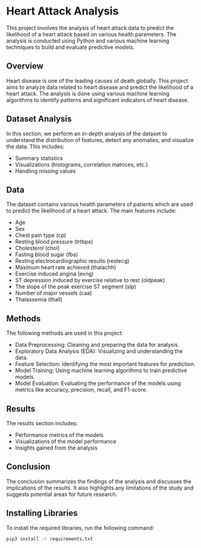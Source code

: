 # Heart Attack Analysis

This project involves the analysis of heart attack data to predict the likelihood of a heart attack based on various health parameters. The analysis is conducted using Python and various machine learning techniques to build and evaluate predictive models.

## Overview
Heart disease is one of the leading causes of death globally. This project aims to analyze data related to heart disease and predict the likelihood of a heart attack. The analysis is done using various machine learning algorithms to identify patterns and significant indicators of heart disease.

## Dataset Analysis
In this section, we perform an in-depth analysis of the dataset to understand the distribution of features, detect any anomalies, and visualize the data. This includes:
- Summary statistics
- Visualizations (histograms, correlation matrices, etc.)
- Handling missing values

## Data
The dataset contains various health parameters of patients which are used to predict the likelihood of a heart attack. The main features include:
- Age
- Sex
- Chest pain type (cp)
- Resting blood pressure (trtbps)
- Cholesterol (chol)
- Fasting blood sugar (fbs)
- Resting electrocardiographic results (restecg)
- Maximum heart rate achieved (thalachh)
- Exercise induced angina (exng)
- ST depression induced by exercise relative to rest (oldpeak)
- The slope of the peak exercise ST segment (slp)
- Number of major vessels (caa)
- Thalassemia (thall)

## Methods
The following methods are used in this project:
- Data Preprocessing: Cleaning and preparing the data for analysis.
- Exploratory Data Analysis (EDA): Visualizing and understanding the data.
- Feature Selection: Identifying the most important features for prediction.
- Model Training: Using machine learning algorithms to train predictive models.
- Model Evaluation: Evaluating the performance of the models using metrics like accuracy, precision, recall, and F1-score.

## Results
The results section includes:
- Performance metrics of the models
- Visualizations of the model performance
- Insights gained from the analysis

## Conclusion
The conclusion summarizes the findings of the analysis and discusses the implications of the results. It also highlights any limitations of the study and suggests potential areas for future research.

## Installing Libraries
To install the required libraries, run the following command:
```bash
pip3 install -r requirements.txt
